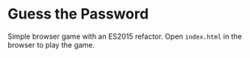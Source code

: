 # Guess the Password

Simple browser game with an ES2015 refactor. Open `index.html` in the browser to play the game.
